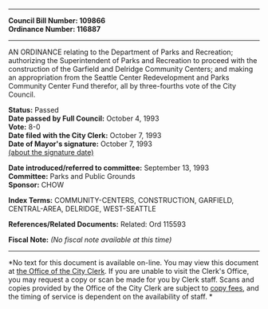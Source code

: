 * * * * *  
  
**Council Bill Number: [](#h0)[](#h2)109866**   
**Ordinance Number: 116887**  
  
* * * * *  
  
AN ORDINANCE relating to the Department of Parks and Recreation; authorizing the Superintendent of Parks and Recreation to proceed with the construction of the Garfield and Delridge Community Centers; and making an appropriation from the Seattle Center Redevelopment and Parks Community Center Fund therefor, all by three-fourths vote of the City Council.  
  
**Status:** Passed   
**Date passed by Full Council:** October 4, 1993   
**Vote:** 8-0   
**Date filed with the City Clerk:** October 7, 1993   
**Date of Mayor's signature:** October 7, 1993   
[(about the signature date)](/~public/approvaldate.htm)   
  
  
**Date introduced/referred to committee:** September 13, 1993   
**Committee:** Parks and Public Grounds   
**Sponsor:** CHOW   
  
**Index Terms:** COMMUNITY-CENTERS, CONSTRUCTION, GARFIELD, CENTRAL-AREA, DELRIDGE, WEST-SEATTLE  
  
**References/Related Documents:** Related: Ord 115593  
  
**Fiscal Note:** *(No fiscal note available at this time)*  
  
* * * * *  
  
*No text for this document is available on-line. You may view this document at [the Office of the City Clerk](http://www.seattle.gov/leg/clerk/contactUs.htm). If you are unable to visit the Clerk's Office, you may request a copy or scan be made for you by Clerk staff. Scans and copies provided by the Office of the City Clerk are subject to [copy fees](http://clerk.seattle.gov/~public/clerkfees.htm), and the timing of service is dependent on the availability of staff. *  
  
  

